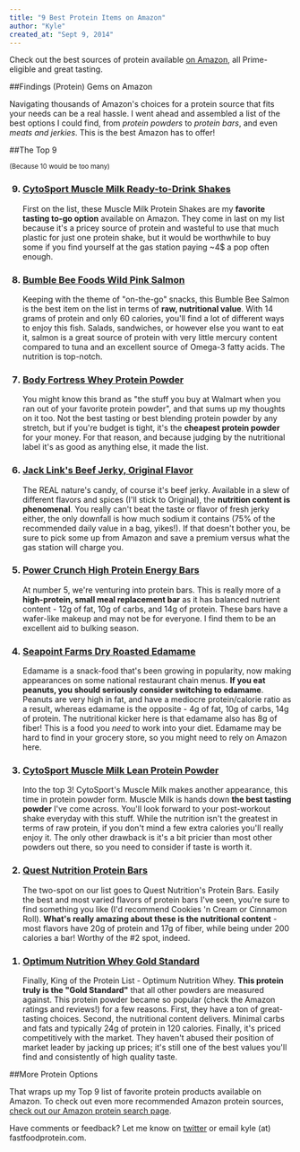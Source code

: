 ```yaml
---
title: "9 Best Protein Items on Amazon"
author: "Kyle"
created_at: "Sept 9, 2014"
---
```


Check out the best sources of protein available [on Amazon](http://www.fastfoodprotein.com/amazon), all Prime-eligible and great tasting.

<!--more-->

##Findings (Protein) Gems on Amazon

Navigating thousands of Amazon's choices for a protein source that fits your needs can be a real hassle. I went ahead and assembled a list of the best options I could find, from *protein powders* to *protein bars*, and even *meats and jerkies*. This is the best Amazon has to offer!

##The Top 9

<small>(Because 10 would be too many)</small>

<ol>
<h3><li value="9"><a href="http://www.amazon.com/gp/product/B002DUD7I2/ref=as_li_tl?ie=UTF8&camp=1789&creative=390957&creativeASIN=B002DUD7I2&linkCode=as2&tag=ffp-blog-20&linkId=EB64GAJCRL673NYG" target="_blank">CytoSport Muscle Milk Ready-to-Drink Shakes</a></li></h3>

First on the list, these Muscle Milk Protein Shakes are my <strong>favorite tasting to-go option</strong> available on Amazon. They come in last on my list because it's a pricey source of protein and wasteful to use that much plastic for just one protein shake, but it would be worthwhile to buy some if you find yourself at the gas station paying ~4$ a pop often enough.

<h3><li value="8"><a href="http://www.amazon.com/gp/product/B0025ULK66/ref=as_li_tl?ie=UTF8&camp=1789&creative=390957&creativeASIN=B0025ULK66&linkCode=as2&tag=ffp-blog-20&linkId=SLCQ2H6CD62C6VKD" target="_blank">Bumble Bee Foods Wild Pink Salmon</a></li></h3>

Keeping with the theme of "on-the-go" snacks, this Bumble Bee Salmon is the best item on the list in terms of <strong>raw, nutritional value</strong>. With 14 grams of protein and only 60 calories, you'll find a lot of different ways to enjoy this fish. Salads, sandwiches, or however else you want to eat it, salmon is a great source of protein with very little mercury content compared to tuna and an excellent source of Omega-3 fatty acids. The nutrition is top-notch.

<h3><li value="7"><a href="http://www.amazon.com/gp/product/B001G8Y948/ref=as_li_tl?ie=UTF8&camp=1789&creative=390957&creativeASIN=B001G8Y948&linkCode=as2&tag=ffp-blog-20&linkId=F4JLO5TCU2GW6NVJ" target="_blank">Body Fortress Whey Protein Powder</a></li></h3>

You might know this brand as "the stuff you buy at Walmart when you ran out of your favorite protein powder", and that sums up my thoughts on it too. Not the best tasting or best blending protein powder by any stretch, but if you're budget is tight, it's the <strong>cheapest protein powder</strong> for your money. For that reason, and because judging by the nutritional label it's as good as anything else, it made the list.

<h3><li value="6"><a href="http://www.amazon.com/gp/product/B002OG1NUO/ref=as_li_tl?ie=UTF8&camp=1789&creative=390957&creativeASIN=B002OG1NUO&linkCode=as2&tag=ffp-blog-20&linkId=EPIQZAGRDCW5PEIM" target="_blank">Jack Link's Beef Jerky, Original Flavor</a></li></h3>

The REAL nature's candy, of course it's beef jerky. Available in a slew of different flavors and spices (I'll stick to Original), the <strong>nutrition content is phenomenal</strong>. You really can't beat the taste or flavor of fresh jerky either, the only downfall is how much sodium it contains (75% of the recommended daily value in a bag, yikes!). If that doesn't bother you, be sure to pick some up from Amazon and save a premium versus what the gas station will charge you.

<h3><li value="5"><a href="http://www.amazon.com/gp/product/B000FRSSFC/ref=as_li_tl?ie=UTF8&camp=1789&creative=390957&creativeASIN=B000FRSSFC&linkCode=as2&tag=ffp-blog-20&linkId=XM34DGWM4M4IIHZG" target="_blank">Power Crunch High Protein Energy Bars</a></li></h3>

At number 5, we're venturing into protein bars. This is really more of a <strong>high-protein, small meal replacement bar</strong> as it has balanced nutrient content - 12g of fat, 10g of carbs, and 14g of protein. These bars have a wafer-like makeup and may not be for everyone. I find them to be an excellent aid to bulking season.

<h3><li value="4"><a href="http://www.amazon.com/gp/product/B000G2UUOS/ref=as_li_tl?ie=UTF8&camp=1789&creative=390957&creativeASIN=B000G2UUOS&linkCode=as2&tag=ffp-blog-20&linkId=D2QOTLJBPDVNS4NX" target="_blank">Seapoint Farms Dry Roasted Edamame</a></li></h3>

Edamame is a snack-food that's been growing in popularity, now making appearances on some national restaurant chain menus. <strong>If you eat peanuts, you should seriously consider switching to edamame</strong>. Peanuts are very high in fat, and have a mediocre protein/calorie ratio as a result, whereas edamame is the opposite - 4g of fat, 10g of carbs, 14g of protein. The nutritional kicker here is that edamame also has 8g of fiber! This is a food you <em>need</em> to work into your diet. Edamame may be hard to find in your grocery store, so you might need to rely on Amazon here.

<h3><li value="3"><a href="http://www.amazon.com/gp/product/B0015QSW4O/ref=as_li_tl?ie=UTF8&camp=1789&creative=390957&creativeASIN=B0015QSW4O&linkCode=as2&tag=ffp-amazon-top3-20&linkId=JGYVBFJMIMJLXPEY" target="_blank">CytoSport Muscle Milk Lean Protein Powder</a></li></h3>

Into the top 3! CytoSport's Muscle Milk makes another appearance, this time in protein powder form. Muscle Milk is hands down <strong>the best tasting powder</strong> I've come across. You'll look forward to your post-workout shake everyday with this stuff. While the nutrition isn't the greatest in terms of raw protein, if you don't mind a few extra calories you'll really enjoy it. The only other drawback is it's a bit pricier than most other powders out there, so you need to consider if taste is worth it.

<h3><li value="2"><a href="http://www.amazon.com/gp/product/B00I0DI0Z6/ref=as_li_tl?ie=UTF8&camp=1789&creative=390957&creativeASIN=B00I0DI0Z6&linkCode=as2&tag=ffp-blog-20&linkId=72IO4DRS2DR6Q6CW" target="_blank">Quest Nutrition Protein Bars</a></li></h3>

The two-spot on our list goes to Quest Nutrition's Protein Bars. Easily the best and most varied flavors of protein bars I've seen, you're sure to find something you like (I'd recommend Cookies 'n Cream or Cinnamon Roll). <strong>What's really amazing about these is the nutritional content</strong> - most flavors have 20g of protein and 17g of fiber, while being under 200 calories a bar! Worthy of the #2 spot, indeed.

<h3><li value="1"><a href="http://www.amazon.com/gp/product/B000QSNYGI/ref=as_li_tl?ie=UTF8&camp=1789&creative=390957&creativeASIN=B000QSNYGI&linkCode=as2&tag=ffp-blog-20&linkId=RMOBNO5YS5MBFHRB" target="_blank">Optimum Nutrition Whey Gold Standard</a></li></h3>

Finally, King of the Protein List - Optimum Nutrition Whey. <strong>This protein truly is the "Gold Standard"</strong> that all other powders are measured against. This protein powder became so popular (check the Amazon ratings and reviews!) for a few reasons. First, they have a ton of great-tasting choices. Second, the nutritional content delivers. Minimal carbs and fats and typically 24g of protein in 120 calories. Finally, it's priced competitively with the market. They haven't abused their position of market leader by jacking up prices; it's still one of the best values you'll find and consistently of high quality taste.

</ol>

##More Protein Options
	
That wraps up my Top 9 list of favorite protein products available on Amazon.  To check out even more recommended Amazon protein sources, [check out our Amazon protein search page](http://www.fastfoodprotein.com/amazon).

Have comments or feedback? Let me know on [twitter](https://twitter.com/FastFoodProtein) or email kyle (at) fastfoodprotein.com.
